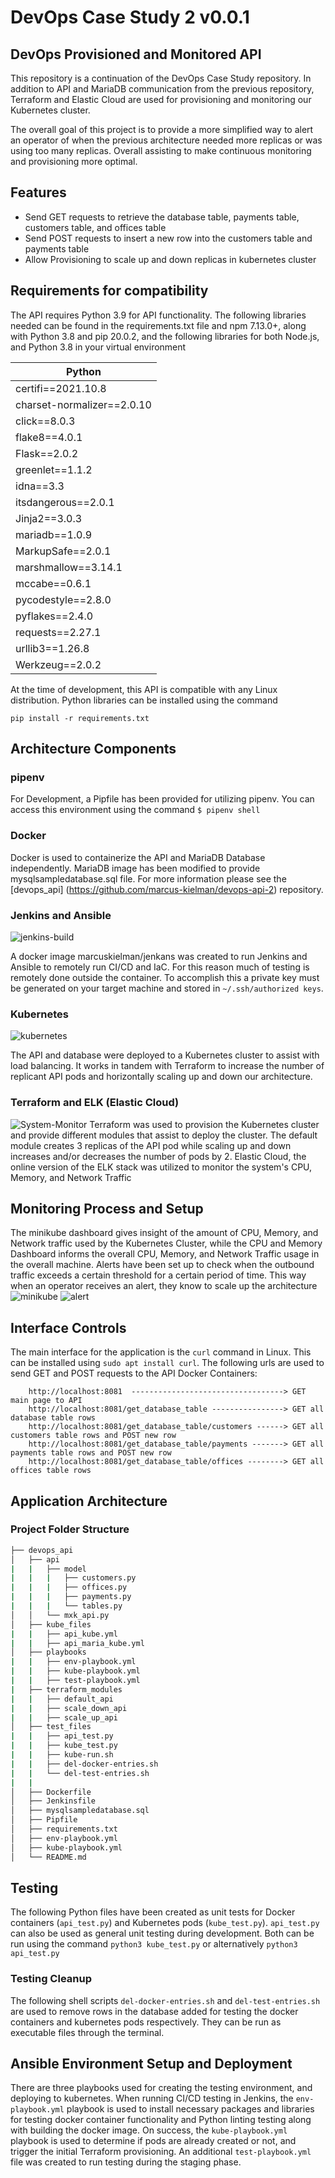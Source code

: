 # DevOps Case Study 2 v0.0.1
## DevOps Provisioned and Monitored API

This repository is a continuation of the DevOps Case Study repository. In addition to API and MariaDB communication from the previous repository, Terraform and Elastic Cloud are used for provisioning and monitoring our Kubernetes cluster.

The overall goal of this project is to provide a more simplified way to alert an operator of when the previous architecture needed more replicas or was using too many replicas. Overall assisting to make continuous monitoring and provisioning more optimal.

## Features

- Send GET requests to retrieve the database table, payments table, customers table, and offices table
- Send POST requests to insert a new row into the customers table and payments table
- Allow Provisioning to scale up and down replicas in kubernetes cluster


## Requirements for compatibility

The API requires Python 3.9 for API functionality. The following libraries needed can be found in the requirements.txt file and npm 7.13.0+, along with Python 3.8 and pip 20.0.2, and the following libraries for both Node.js, and Python 3.8 in your virtual environment

| Python                  
| ------                  
| certifi==2021.10.8
| charset-normalizer==2.0.10
| click==8.0.3
| flake8==4.0.1
| Flask==2.0.2
| greenlet==1.1.2
| idna==3.3
| itsdangerous==2.0.1
| Jinja2==3.0.3
| mariadb==1.0.9
| MarkupSafe==2.0.1
| marshmallow==3.14.1
| mccabe==0.6.1
| pycodestyle==2.8.0
| pyflakes==2.4.0
| requests==2.27.1
| urllib3==1.26.8
| Werkzeug==2.0.2        

At the time of development, this API is compatible with any Linux distribution.
Python libraries can be installed using the command

```
pip install -r requirements.txt
```

## Architecture Components

### pipenv
For Development, a Pipfile has been provided for utilizing pipenv. You can access
this environment using the command ```$ pipenv shell```

### Docker
Docker is used to containerize the API and MariaDB Database independently. MariaDB image has been modified to provide mysqlsampledatabase.sql file. For more information please see the [devops_api] (https://github.com/marcus-kielman/devops-api-2) repository.

### Jenkins and Ansible
![jenkins-build](https://raw.githubusercontent.com/marcus-kielman/devops-api-2/master/screenshots/Jenkins%20build.png)

A docker image marcuskielman/jenkans was created to run Jenkins and Ansible to remotely run CI/CD and IaC. For this reason much of testing is remotely done outside the container. To accomplish this a private key must be generated on your target machine and stored in ```~/.ssh/authorized keys```.

### Kubernetes
![kubernetes](https://raw.githubusercontent.com/marcus-kielman/devops-api-2/master/screenshots/Pods%20Running%20in%20Kubernetes.png) 

The API and database were deployed to a Kubernetes cluster to assist with load balancing. It works in tandem with Terraform to increase the number of replicant API pods and horizontally scaling up and down our architecture.

### Terraform and ELK (Elastic Cloud)
![System-Monitor](https://raw.githubusercontent.com/marcus-kielman/devops-api-2/master/screenshots/Monitor%201.png)
Terraform was used to provision the Kubernetes cluster and provide different modules that assist to deploy the cluster. The default module creates 3 replicas of the API pod while scaling up and down increases and/or decreases the number of pods by 2. Elastic Cloud, the online version of the ELK stack was utilized to monitor the system's CPU, Memory, and Network Traffic

## Monitoring Process and Setup
The minikube dashboard gives insight of the amount of CPU, Memory, and Network traffic used by the Kubernetes Cluster, while the CPU and Memory Dashboard informs the overall CPU, Memory, and Network Traffic usage in the overall machine. Alerts have been set up to check when the outbound traffic exceeds a certain threshold for a certain period of time. This way when an operator receives an alert, they know to scale up the architecture
![minikube](https://raw.githubusercontent.com/marcus-kielman/devops-api-2/master/screenshots/minikube%20monitor.png)
![alert](https://raw.githubusercontent.com/marcus-kielman/devops-api-2/master/screenshots/Slack%20Alerts.png)
## Interface Controls
The main interface for the application is the ```curl``` command in Linux. This can be installed using ```sudo apt install curl```. 
The following urls are used to send GET and POST requests to the API Docker Containers:

        http://localhost:8081  ----------------------------------> GET main page to API
        http://localhost:8081/get_database_table ----------------> GET all database table rows
        http://localhost:8081/get_database_table/customers ------> GET all customers table rows and POST new row
        http://localhost:8081/get_database_table/payments -------> GET all payments table rows and POST new row
        http://localhost:8081/get_database_table/offices --------> GET all offices table rows

## Application Architecture
### Project Folder Structure

```bash
├── devops_api
│   ├── api
|   |   ├── model
|   |   |   ├── customers.py
|   |   |   ├── offices.py
|   |   |   ├── payments.py
|   |   |   └── tables.py
│   │   └── mxk_api.py
│   ├── kube_files
|   |   ├── api_kube.yml
|   |   ├── api_maria_kube.yml
│   ├── playbooks
|   |   ├── env-playbook.yml
|   |   ├── kube-playbook.yml
|   |   ├── test-playbook.yml
|   ├── terraform_modules
|   |   ├── default_api
|   |   ├── scale_down_api
|   |   ├── scale_up_api
│   ├── test_files
|   |   ├── api_test.py
|   |   ├── kube_test.py
|   |   ├── kube-run.sh
|   |   ├── del-docker-entries.sh
|   |   └── del-test-entries.sh
|   |
│   ├── Dockerfile
│   ├── Jenkinsfile
│   ├── mysqlsampledatabase.sql
│   ├── Pipfile
│   ├── requirements.txt
│   ├── env-playbook.yml
│   ├── kube-playbook.yml
│   └── README.md

```

## Testing
The following Python files have been created as unit tests for Docker containers (```api_test.py```) and Kubernetes pods (```kube_test.py```). ```api_test.py``` can also be used as general unit testing during development. Both can be run using the command ```python3 kube_test.py``` or alternatively ```python3 api_test.py```

### Testing Cleanup
The following shell scripts ```del-docker-entries.sh``` and ```del-test-entries.sh``` are used to remove rows in the database added for testing the docker containers and kubernetes pods respectively. They can be run as executable files through the terminal.

## Ansible Environment Setup and Deployment
There are three playbooks used for creating the testing environment, and deploying to kubernetes. When running CI/CD testing in Jenkins, the ```env-playbook.yml``` playbook is used to install necessary packages and libraries for testing docker container functionality and Python linting testing along with building the docker image. On success, the ```kube-playbook.yml``` playbook is used to determine if pods are already created or not, and trigger the initial Terraform provisioning. An additional ```test-playbook.yml``` file was created to run testing during the staging phase.
